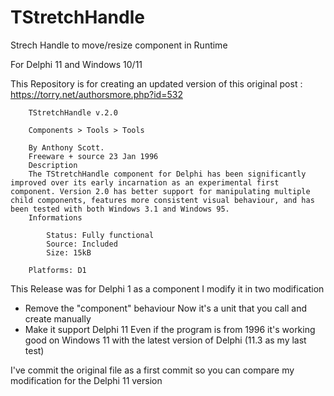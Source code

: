 # TStretchHandle
Strech Handle to move/resize component in Runtime

For Delphi 11 and Windows 10/11 

This Repository is for creating an updated version of this original post :
https://torry.net/authorsmore.php?id=532

        TStretchHandle v.2.0

        Components > Tools > Tools

        By Anthony Scott.
        Freeware + source 23 Jan 1996
        Description
        The TStretchHandle component for Delphi has been significantly improved over its early incarnation as an experimental first component. Version 2.0 has better support for manipulating multiple child components, features more consistent visual behaviour, and has been tested with both Windows 3.1 and Windows 95.
        Informations

            Status: Fully functional
            Source: Included
            Size: 15kB

        Platforms: D1



This Release was for Delphi 1 as a component
I modify it in two modification
- Remove the "component" behaviour
    Now it's a unit that you call and create manually
- Make it support Delphi 11
    Even if the program is from 1996 it's working good on Windows 11 with the latest version of Delphi (11.3 as my last test)
    
I've commit the original file as a first commit so you can compare my modification for the Delphi 11 version
